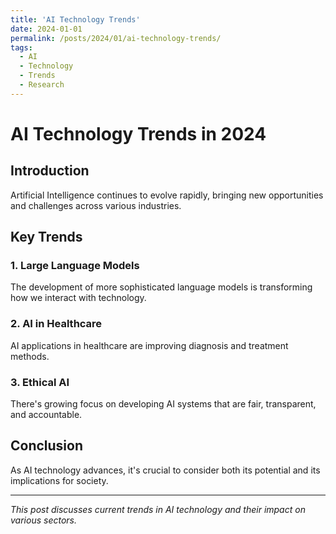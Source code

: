 ```yaml
---
title: 'AI Technology Trends'
date: 2024-01-01
permalink: /posts/2024/01/ai-technology-trends/
tags:
  - AI
  - Technology
  - Trends
  - Research
---
```


# AI Technology Trends in 2024

## Introduction

Artificial Intelligence continues to evolve rapidly, bringing new opportunities and challenges across various industries.

## Key Trends

### 1. Large Language Models
The development of more sophisticated language models is transforming how we interact with technology.

### 2. AI in Healthcare
AI applications in healthcare are improving diagnosis and treatment methods.

### 3. Ethical AI
There's growing focus on developing AI systems that are fair, transparent, and accountable.

## Conclusion

As AI technology advances, it's crucial to consider both its potential and its implications for society.

---

*This post discusses current trends in AI technology and their impact on various sectors.* 
